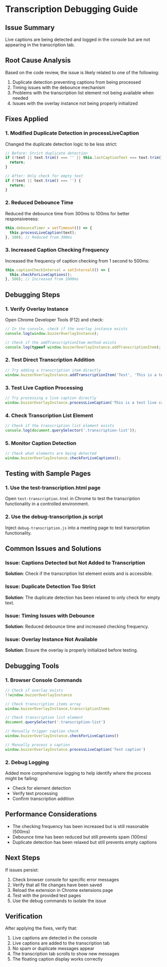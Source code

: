 # Transcription Debugging Guide

## Issue Summary
Live captions are being detected and logged in the console but are not appearing in the transcription tab.

## Root Cause Analysis
Based on the code review, the issue is likely related to one of the following:
1. Duplicate detection preventing captions from being processed
2. Timing issues with the debounce mechanism
3. Problems with the transcription list element not being available when needed
4. Issues with the overlay instance not being properly initialized

## Fixes Applied

### 1. Modified Duplicate Detection in processLiveCaption
Changed the duplicate detection logic to be less strict:
```javascript
// Before: Strict duplicate detection
if (!text || text.trim() === '' || this.lastCaptionText === text.trim()) {
  return;
}

// After: Only check for empty text
if (!text || text.trim() === '') {
  return;
}
```

### 2. Reduced Debounce Time
Reduced the debounce time from 300ms to 100ms for better responsiveness:
```javascript
this.debounceTimer = setTimeout(() => {
  this.processLiveCaption(text);
}, 100); // Reduced from 300ms
```

### 3. Increased Caption Checking Frequency
Increased the frequency of caption checking from 1 second to 500ms:
```javascript
this.captionCheckInterval = setInterval(() => {
  this.checkForLiveCaptions();
}, 500); // Increased from 1000ms
```

## Debugging Steps

### 1. Verify Overlay Instance
Open Chrome Developer Tools (F12) and check:
```javascript
// In the console, check if the overlay instance exists
console.log(window.buzzerOverlayInstance);

// Check if the addTranscriptionItem method exists
console.log(typeof window.buzzerOverlayInstance.addTranscriptionItem);
```

### 2. Test Direct Transcription Addition
```javascript
// Try adding a transcription item directly
window.buzzerOverlayInstance.addTranscriptionItem('Test', 'This is a test message', 'interviewer');
```

### 3. Test Live Caption Processing
```javascript
// Try processing a live caption directly
window.buzzerOverlayInstance.processLiveCaption('This is a test live caption');
```

### 4. Check Transcription List Element
```javascript
// Check if the transcription list element exists
console.log(document.querySelector('.transcription-list'));
```

### 5. Monitor Caption Detection
```javascript
// Check what elements are being detected
window.buzzerOverlayInstance.checkForLiveCaptions();
```

## Testing with Sample Pages

### 1. Use the test-transcription.html page
Open `test-transcription.html` in Chrome to test the transcription functionality in a controlled environment.

### 2. Use the debug-transcription.js script
Inject `debug-transcription.js` into a meeting page to test transcription functionality.

## Common Issues and Solutions

### Issue: Captions Detected but Not Added to Transcription
**Solution**: Check if the transcription list element exists and is accessible.

### Issue: Duplicate Detection Too Strict
**Solution**: The duplicate detection has been relaxed to only check for empty text.

### Issue: Timing Issues with Debounce
**Solution**: Reduced debounce time and increased checking frequency.

### Issue: Overlay Instance Not Available
**Solution**: Ensure the overlay is properly initialized before testing.

## Debugging Tools

### 1. Browser Console Commands
```javascript
// Check if overlay exists
!!window.buzzerOverlayInstance

// Check transcription items array
window.buzzerOverlayInstance.transcriptionItems

// Check transcription list element
document.querySelector('.transcription-list')

// Manually trigger caption check
window.buzzerOverlayInstance.checkForLiveCaptions()

// Manually process a caption
window.buzzerOverlayInstance.processLiveCaption('Test caption')
```

### 2. Debug Logging
Added more comprehensive logging to help identify where the process might be failing:
- Check for element detection
- Verify text processing
- Confirm transcription addition

## Performance Considerations
- The checking frequency has been increased but is still reasonable (500ms)
- Debounce time has been reduced but still prevents spam (100ms)
- Duplicate detection has been relaxed but still prevents empty captions

## Next Steps
If issues persist:
1. Check browser console for specific error messages
2. Verify that all file changes have been saved
3. Reload the extension in Chrome extensions page
4. Test with the provided test pages
5. Use the debug commands to isolate the issue

## Verification
After applying the fixes, verify that:
1. Live captions are detected in the console
2. Live captions are added to the transcription tab
3. No spam or duplicate messages appear
4. The transcription tab scrolls to show new messages
5. The floating caption display works correctly